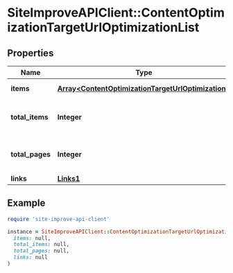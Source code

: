 # SiteImproveAPIClient::ContentOptimizationTargetUrlOptimizationList

## Properties

| Name | Type | Description | Notes |
| ---- | ---- | ----------- | ----- |
| **items** | [**Array&lt;ContentOptimizationTargetUrlOptimization&gt;**](ContentOptimizationTargetUrlOptimization.md) | Set of items. |  |
| **total_items** | **Integer** | Total number of items in result set. |  |
| **total_pages** | **Integer** | Total number of pages in result set. |  |
| **links** | [**Links1**](Links1.md) |  | [optional] |

## Example

```ruby
require 'site-improve-api-client'

instance = SiteImproveAPIClient::ContentOptimizationTargetUrlOptimizationList.new(
  items: null,
  total_items: null,
  total_pages: null,
  links: null
)
```


